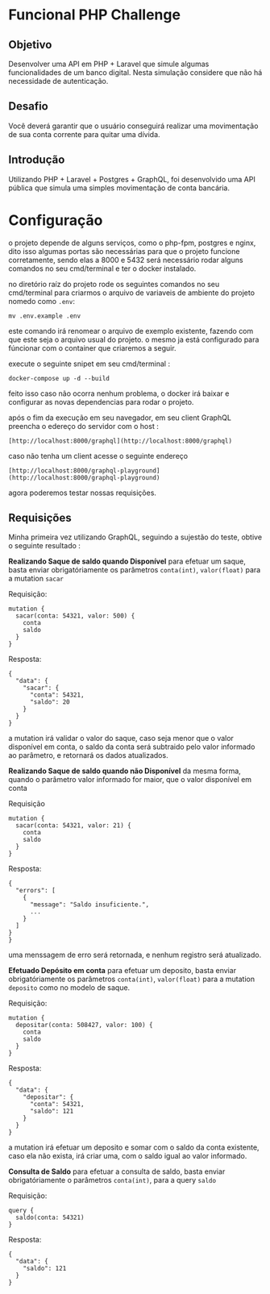 # Funcional PHP Challenge

## Objetivo
Desenvolver uma API em PHP + Laravel que simule algumas funcionalidades de um banco digital.
Nesta simulação considere que não há necessidade de autenticação.

## Desafio
Você deverá garantir que o usuário conseguirá realizar uma movimentação de sua conta corrente para quitar uma dívida.

## Introdução 

Utilizando PHP + Laravel + Postgres + GraphQL, foi desenvolvido uma API pública que simula uma simples movimentação de conta bancária.

# Configuração

o projeto depende de alguns serviços, como o php-fpm, postgres e nginx, dito isso algumas portas são necessárias para que o projeto funcione corretamente, sendo elas a 8000 e 5432
será necessário rodar alguns comandos no seu cmd/terminal e ter o docker instalado.

no diretório raíz do projeto rode os seguintes comandos no seu cmd/terminal para criarmos o arquivo de variaveis de ambiente do projeto nomedo como ```.env```: 

``` mv .env.example .env ``` 

este comando irá renomear o arquivo de exemplo existente, fazendo com que este seja o arquivo usual do projeto. 
o mesmo ja está configurado para fúncionar com o container que criaremos a seguir.

execute o seguinte snipet em seu cmd/terminal :

``` docker-compose up -d --build ```

feito isso caso não ocorra nenhum problema, o docker irá baixar e configurar as novas dependencias para rodar o projeto.

após o fim da execução em seu navegador, em seu client GraphQL preencha o edereço do servidor com o host : 

```[http://localhost:8000/graphql](http://localhost:8000/graphql)```

caso não tenha um client acesse o seguinte endereço 

```[http://localhost:8000/graphql-playground](http://localhost:8000/graphql-playground)```


agora poderemos testar nossas requisições.

## Requisições

Minha primeira vez utilizando GraphQL, seguindo a sujestão do teste, obtive o seguinte resultado :

**Realizando Saque de saldo quando Disponível**
para efetuar um saque, basta enviar obrigatóriamente os parâmetros ```conta(int)```, ```valor(float)``` para a mutation ```sacar```

Requisição:
```
mutation {
  sacar(conta: 54321, valor: 500) {
    conta
    saldo
  }
}
```

Resposta:

```
{
  "data": {
    "sacar": {
      "conta": 54321,
      "saldo": 20
    }
  }
}
```
a mutation irá validar o valor do saque, caso seja menor que o valor disponível em conta, o saldo da conta será subtraido pelo valor informado ao parâmetro, e retornará os dados atualizados.

**Realizando Saque de saldo quando não Disponível**
da mesma forma, quando o parâmetro valor informado for maior, que o valor disponível em conta

Requisição

```
mutation {
  sacar(conta: 54321, valor: 21) {
    conta
    saldo
  }
}
```
Resposta:
 
```
{
  "errors": [
    {
      "message": "Saldo insuficiente.",
      ...
    }
  ]
}
}
```
uma menssagem de erro será retornada, e nenhum registro será atualizado.

**Efetuado Depósito em conta**
para efetuar um deposito, basta enviar obrigatóriamente os parâmetros ```conta(int)```, ```valor(float)``` para a mutation ```deposito``` como no modelo de saque.

Requisição:

```
mutation {
  depositar(conta: 508427, valor: 100) {
    conta
    saldo
  }
}
```

Resposta:

```
{
  "data": {
    "depositar": {
      "conta": 54321,
      "saldo": 121
    }
  }
}
```
a mutation irá efetuar um deposito e somar com o saldo da conta existente, caso ela não exista, irá criar uma, com o saldo igual ao valor informado.

**Consulta de Saldo**
para efetuar a consulta de saldo, basta enviar obrigatóriamente o parâmetros ```conta(int)```, para a query ```saldo```

Requisição:

```
query {
  saldo(conta: 54321)
}
```

Resposta:

```
{
  "data": {
    "saldo": 121
  }
}
```

